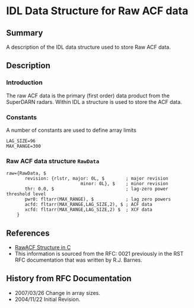 <!--
(C) copyright 2020 VT SuperDARN, Virginia Polytechnic Institute & State University
author: Kevin Sterne
-->

# IDL Data Structure for Raw ACF data

## Summary

A description of the IDL data structure used to store Raw ACF data.

## Description

### Introduction

The raw ACF data is the primary (first order) data product from the SuperDARN radars. Within IDL a structure is used to store the ACF data.

### Constants

A number of constants are used to define array limits
```
LAG_SIZE=96
MAX_RANGE=300
```

### Raw ACF data structure `RawData`
```
raw={RawData, $
       revision: {rlstr, major: 0L, $        ; major revision 
                            minor: 0L}, $    ; minor revision
       thr: 0.0, $                           ; lag-zero power threshold level
       pwr0: fltarr(MAX_RANGE), $            ; lag zero powers
       acfd: fltarr(MAX_RANGE,LAG_SIZE,2), $ ; ACF data
       xcfd: fltarr(MAX_RANGE,LAG_SIZE,2) $  ; XCF data
    }
```

## References

- [RawACF Structure in C](developers_guide/rawacf_struct_c.md)
- This information is sourced from the RFC: 0021 previously in the RST RFC documentation that was written by R.J. Barnes.

## History from RFC Documentation

- 2007/03/26  Change in array sizes.
- 2004/11/22  Initial Revision.
